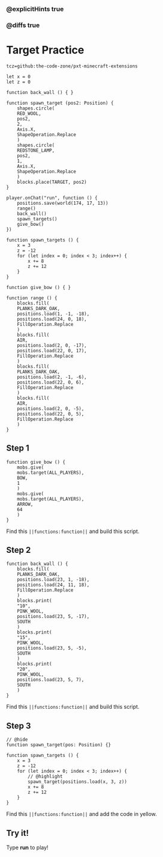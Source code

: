 ### @explicitHints true

### @diffs true

# Target Practice

```package
tcz=github:the-code-zone/pxt-minecraft-extensions
```

```template
let x = 0
let z = 0

function back_wall () { }

function spawn_target (pos2: Position) {
    shapes.circle(
    RED_WOOL,
    pos2,
    2,
    Axis.X,
    ShapeOperation.Replace
    )
    shapes.circle(
    REDSTONE_LAMP,
    pos2,
    1,
    Axis.X,
    ShapeOperation.Replace
    )
    blocks.place(TARGET, pos2)
}

player.onChat("run", function () {
    positions.save(world(174, 17, 13))
    range()
    back_wall()
    spawn_targets()
    give_bow()
})

function spawn_targets () {
    x = 3
    z = -12
    for (let index = 0; index < 3; index++) {
        x += 8
        z += 12
    }
}

function give_bow () { }

function range () {
    blocks.fill(
    PLANKS_DARK_OAK,
    positions.load(1, -1, -18),
    positions.load(24, 0, 18),
    FillOperation.Replace
    )
    blocks.fill(
    AIR,
    positions.load(2, 0, -17),
    positions.load(22, 0, 17),
    FillOperation.Replace
    )
    blocks.fill(
    PLANKS_DARK_OAK,
    positions.load(2, -1, -6),
    positions.load(22, 0, 6),
    FillOperation.Replace
    )
    blocks.fill(
    AIR,
    positions.load(2, 0, -5),
    positions.load(22, 0, 5),
    FillOperation.Replace
    )
}
```

## Step 1

```blocks
function give_bow () {
    mobs.give(
    mobs.target(ALL_PLAYERS),
    BOW,
    1
    )
    mobs.give(
    mobs.target(ALL_PLAYERS),
    ARROW,
    64
    )
}
```

Find this ``||functions:function||`` and build this script.

## Step 2

```blocks
function back_wall () {
    blocks.fill(
    PLANKS_DARK_OAK,
    positions.load(23, 1, -18),
    positions.load(24, 11, 18),
    FillOperation.Replace
    )
    blocks.print(
    "10",
    PINK_WOOL,
    positions.load(23, 5, -17),
    SOUTH
    )
    blocks.print(
    "15",
    PINK_WOOL,
    positions.load(23, 5, -5),
    SOUTH
    )
    blocks.print(
    "20",
    PINK_WOOL,
    positions.load(23, 5, 7),
    SOUTH
    )
}
```

Find this ``||functions:function||`` and build this script.

## Step 3

```blocks
// @hide
function spawn_target(pos: Position) {}

function spawn_targets () {
    x = 3
    z = -12
    for (let index = 0; index < 3; index++) {
        // @highlight
        spawn_target(positions.load(x, 3, z))
        x += 8
        z += 12
    }
}
```

Find this ``||functions:function||`` and add the code in yellow.

## Try it!

Type **run** to play!